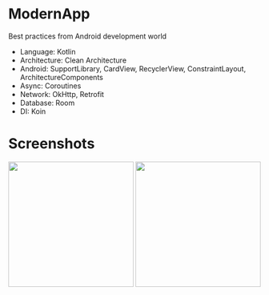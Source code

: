 # ModernApp
Best practices from Android development world<br>
* Language: Kotlin
* Architecture: Clean Architecture
* Android: SupportLibrary, CardView, RecyclerView, ConstraintLayout, ArchitectureComponents
* Async: Coroutines
* Network: OkHttp, Retrofit
* Database: Room
* DI: Koin

# Screenshots
<img src="https://github.com/Ne1c/ModernAndroidApplication/blob/master/screenshots/splash.png" width="250"> <img src="https://github.com/Ne1c/ModernAndroidApplication/blob/master/screenshots/main.png" width="250">
